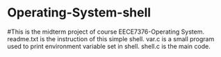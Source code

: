 # Operating-System-shell

#This is the midterm project of course EECE7376-Operating System.
readme.txt is the instruction of this simple shell.
var.c is a small program used to print environment variable set in shell.
shell.c is the main code.
